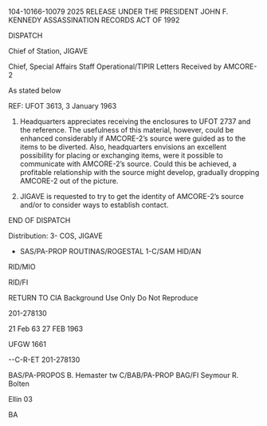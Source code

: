 104-10166-10079 2025 RELEASE UNDER THE PRESIDENT JOHN F. KENNEDY ASSASSINATION RECORDS ACT OF 1992

DISPATCH

Chief of Station, JIGAVE

Chief, Special Affairs Staff
Operational/TIPIR
Letters Received by AMCORE-2

As stated below

REF: UFOT 3613, 3 January 1963

1. Headquarters appreciates receiving the enclosures to UFOT 2737
and the reference. The usefulness of this material, however, could be
enhanced considerably if AMCORE-2’s source were guided as to the items
to be diverted. Also, headquarters envisions an excellent possibility
for placing or exchanging items, were it possible to communicate with
AMCORE-2’s source. Could this be achieved, a profitable relationship with
the source might develop, gradually dropping AMCORE-2 out of the picture.

2. JIGAVE is requested to try to get the identity of AMCORE-2’s source
and/or to consider ways to establish contact.

END OF DISPATCH

Distribution:
3- COS, JIGAVE

- SAS/PA-PROP
ROUTINAS/ROGESTAL
1-C/SAM
HID/AN

RID/MIO

RID/FI

RETURN TO CIA
Background Use Only
Do Not Reproduce

201-278130

21 Feb 63 27 FEB 1963

UFGW 1661

--C-R-ET
201-278130

BAS/PA-PROPOS B. Hemaster tw
C/BAB/PA-PROP
BAG/FI
Seymour R. Bolten

Ellin 03

BA
